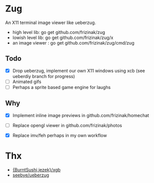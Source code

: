 #  Zug

An X11 terminal image viewer like ueberzug.

- high level lib:   go get github.com/frizinak/zug
- lowish level lib: go get github.com/frizinak/zug/x
- an image viewer : go get github.com/frizinak/zug/cmd/zug

## Todo

- [X] Drop ueberzug, implement our own X11 windows using xcb (see ueberdiy branch for progress)
- [ ] Animated gifs
- [ ] Perhaps a sprite based game engine for laughs

## Why

- [X] Implement inline image previews in github.com/frizinak/homechat
- [ ] Replace opengl viewer in github.com/frizinak/photos
- [X] Replace imv/feh perhaps in my own workflow


# Thx

- [{BurntSushi,jezek}/xgb](https://github.com/jezek/xgb/)
- [seebye/ueberzug](https://github.com/seebye/ueberzug)

